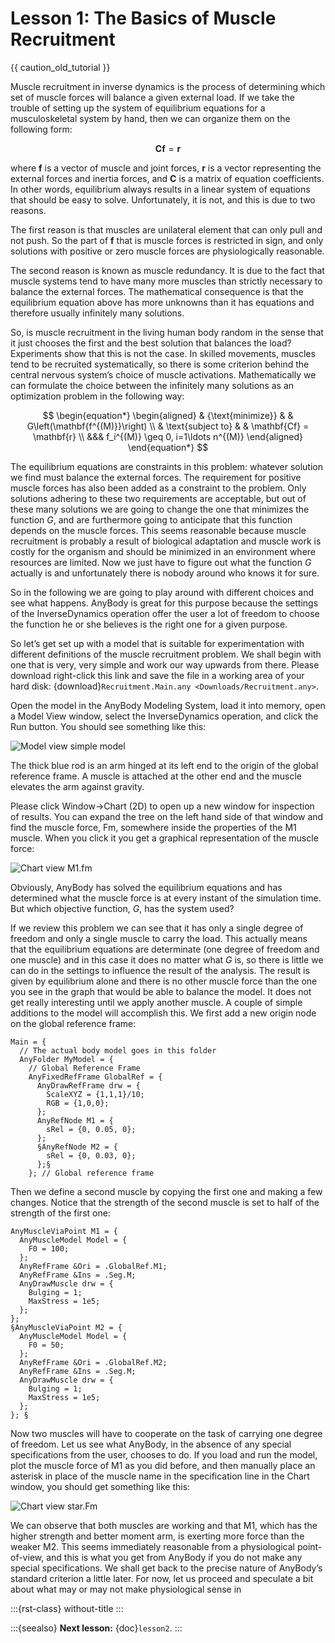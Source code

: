 # Lesson 1: The Basics of Muscle Recruitment

{{ caution_old_tutorial }}

Muscle recruitment in inverse dynamics is the process of determining
which set of muscle forces will balance a given external load. If we
take the trouble of setting up the system of equilibrium equations for a
musculoskeletal system by hand, then we can organize them on the
following form:

$$
\mathbf{Cf}=\mathbf{r}
$$

where **f** is a vector of muscle and joint forces, **r** is a vector
representing the external forces and inertia forces, and **C** is a
matrix of equation coefficients. In other words, equilibrium always
results in a linear system of equations that should be easy to solve.
Unfortunately, it is not, and this is due to two reasons.

The first reason is that muscles are unilateral element that can only
pull and not push. So the part of **f** that is muscle forces is
restricted in sign, and only solutions with positive or zero muscle
forces are physiologically reasonable.

The second reason is known as muscle redundancy. It is due to the fact
that muscle systems tend to have many more muscles than strictly
necessary to balance the external forces. The mathematical consequence
is that the equilibrium equation above has more unknowns than it has
equations and therefore usually infinitely many solutions.

So, is muscle recruitment in the living human body random in the sense
that it just chooses the first and the best solution that balances the
load? Experiments show that this is not the case. In skilled movements,
muscles tend to be recruited systematically, so there is some criterion
behind the central nervous system’s choice of muscle activations.
Mathematically we can formulate the choice between the infinitely many
solutions as an optimization problem in the following way:

$$
\begin{equation*}
\begin{aligned}
& {\text{minimize}}
& & G\left(\mathbf{f^{(M)}}\right) \\
& \text{subject to}
& & \mathbf{Cf} = \mathbf{r} \\
&&& f_i^{(M)} \geq 0, i=1\ldots n^{(M)}
\end{aligned}
\end{equation*}
$$

The equilibrium equations are constraints in this problem: whatever
solution we find must balance the external forces. The requirement for
positive muscle forces has also been added as a constraint to the
problem. Only solutions adhering to these two requirements are
acceptable, but out of these many solutions we are going to change the
one that minimizes the function *G*, and are furthermore going to
anticipate that this function depends on the muscle forces. This seems
reasonable because muscle recruitment is probably a result of biological
adaptation and muscle work is costly for the organism and should be
minimized in an environment where resources are limited. Now we just
have to figure out what the function *G* actually is and unfortunately
there is nobody around who knows it for sure.

So in the following we are going to play around with different choices
and see what happens. AnyBody is great for this purpose because the
settings of the InverseDynamics operation offer the user a lot of
freedom to choose the function he or she believes is the right one for a
given purpose.

So let’s get set up with a model that is suitable for experimentation
with different definitions of the muscle recruitment problem. We shall
begin with one that is very, very simple and work our way upwards from
there. Please download right-click this link and save the file in a
working area of your hard disk:
{download}`Recruitment.Main.any <Downloads/Recruitment.any>`.

Open the model in the AnyBody Modeling System, load it into memory, open
a Model View window, select the InverseDynamics operation, and click the
Run button. You should see something like this:

![Model view simple model](_static/lesson1/image3.png)

The thick blue rod is an arm hinged at its left end to the origin of the
global reference frame. A muscle is attached at the other end and the
muscle elevates the arm against gravity.

Please click Window->Chart (2D) to open up a new window for inspection
of results. You can expand the tree on the left hand side of that window
and find the muscle force, Fm, somewhere inside the properties of the M1
muscle. When you click it you get a graphical representation of the
muscle force:

![Chart view M1.fm](_static/lesson1/image4.png)

Obviously, AnyBody has solved the equilibrium equations and has
determined what the muscle force is at every instant of the simulation
time. But which objective function, $G$, has the system used?

If we review this problem we can see that it has only a single degree of
freedom and only a single muscle to carry the load. This actually means
that the equilibrium equations are determinate (one degree of freedom
and one muscle) and in this case it does no matter what $G$ is, so there
is little we can do in the settings to influence the result of the
analysis. The result is given by equilibrium alone and there is no other
muscle force than the one you see in the graph that would be able to
balance the model. It does not get really interesting until we apply
another muscle. A couple of simple additions to the model will
accomplish this. We first add a new origin node on the global reference
frame:

```AnyScriptDoc
Main = {
  // The actual body model goes in this folder
  AnyFolder MyModel = {
    // Global Reference Frame
    AnyFixedRefFrame GlobalRef = {
      AnyDrawRefFrame drw = {
        ScaleXYZ = {1,1,1}/10;
        RGB = {1,0,0};
      };
      AnyRefNode M1 = {
        sRel = {0, 0.05, 0};
      };
      §AnyRefNode M2 = {
        sRel = {0, 0.03, 0};
      };§
    }; // Global reference frame
```

Then we define a second muscle by copying the first one and making a few
changes. Notice that the strength of the second muscle is set to half of
the strength of the first one:

```AnyScriptDoc
AnyMuscleViaPoint M1 = {
  AnyMuscleModel Model = {
    F0 = 100;
  };
  AnyRefFrame &Ori = .GlobalRef.M1;
  AnyRefFrame &Ins = .Seg.M;
  AnyDrawMuscle drw = {
    Bulging = 1;
    MaxStress = 1e5;
  };
};
§AnyMuscleViaPoint M2 = {
  AnyMuscleModel Model = {
    F0 = 50;
  };
  AnyRefFrame &Ori = .GlobalRef.M2;
  AnyRefFrame &Ins = .Seg.M;
  AnyDrawMuscle drw = {
    Bulging = 1;
    MaxStress = 1e5;
  };
}; §
```

Now two muscles will have to cooperate on the task of carrying one
degree of freedom. Let us see what AnyBody, in the absence of any
special specifications from the user, chooses to do. If you load and run
the model, plot the muscle force of M1 as you did before, and then
manually place an asterisk in place of the muscle name in the
specification line in the Chart window, you should get something like
this:

![Chart view star.Fm](_static/lesson1/image5.png)

We can observe that both muscles are working and that M1, which has the
higher strength and better moment arm, is exerting more force than the
weaker M2. This seems immediately reasonable from a physiological
point-of-view, and this is what you get from AnyBody if you do not make
any special specifications. We shall get back to the precise nature of
AnyBody’s standard criterion a little later. For now, let us proceed and
speculate a bit about what may or may not make physiological sense in

:::{rst-class} without-title
:::

:::{seealso}
**Next lesson:** {doc}`lesson2`.
:::

